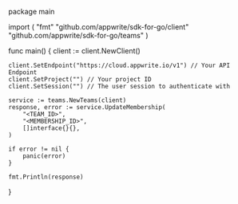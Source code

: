 package main

import (
    "fmt"
    "github.com/appwrite/sdk-for-go/client"
    "github.com/appwrite/sdk-for-go/teams"
)

func main() {
    client := client.NewClient()

    client.SetEndpoint("https://cloud.appwrite.io/v1") // Your API Endpoint
    client.SetProject("") // Your project ID
    client.SetSession("") // The user session to authenticate with

    service := teams.NewTeams(client)
    response, error := service.UpdateMembership(
        "<TEAM_ID>",
        "<MEMBERSHIP_ID>",
        []interface{}{},
    )

    if error != nil {
        panic(error)
    }

    fmt.Println(response)
}
